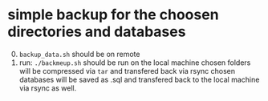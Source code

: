 # simple backup for the choosen directories and databases

0. `backup_data.sh` should be on remote
1. run: `./backmeup.sh` should be run on the local machine
chosen folders will be compressed via `tar` and transfered back via rsync
chosen databases will be saved as .sql and transfered back to the local machine via rsync as well.

